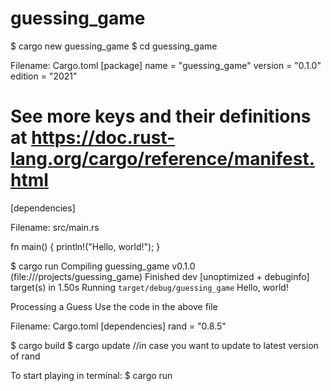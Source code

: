 # guessing_game

$ cargo new guessing_game
$ cd guessing_game

Filename: Cargo.toml
[package]
name = "guessing_game"
version = "0.1.0"
edition = "2021"

# See more keys and their definitions at https://doc.rust-lang.org/cargo/reference/manifest.html

[dependencies]


Filename: src/main.rs

fn main() {
    println!("Hello, world!");
}

$ cargo run
   Compiling guessing_game v0.1.0 (file:///projects/guessing_game)
    Finished dev [unoptimized + debuginfo] target(s) in 1.50s
     Running `target/debug/guessing_game`
Hello, world!


Processing a Guess
Use the code in the above file

Filename: Cargo.toml
[dependencies]
rand = "0.8.5"

$ cargo build
$ cargo update //in case you want to update to latest version of rand

To start playing in terminal:
$ cargo run
